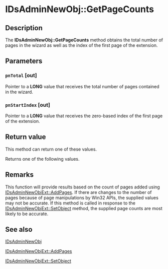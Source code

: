 # IDsAdminNewObj::GetPageCounts

## Description

The **IDsAdminNewObj::GetPageCounts** method obtains the total number of pages in the wizard as well as the index of the first page of the extension.

## Parameters

### `pnTotal` [out]

Pointer to a **LONG** value that receives the total number of pages contained in the wizard.

### `pnStartIndex` [out]

Pointer to a **LONG** value that receives the zero-based index of the first page of the extension.

## Return value

This method can return one of these values.

Returns one of the following values.

## Remarks

This function will provide results based on the count of pages added using
[IDsAdminNewObjExt::AddPages](https://learn.microsoft.com/windows/desktop/api/dsadmin/nf-dsadmin-idsadminnewobjext-addpages). If there are changes to the number of pages because of page manipulations by Win32 APIs, the supplied values may not be accurate. If this method is called in response to the [IDsAdminNewObjExt::SetObject](https://learn.microsoft.com/windows/desktop/api/dsadmin/nf-dsadmin-idsadminnewobjext-setobject) method, the supplied page counts are most likely to be accurate.

## See also

[IDsAdminNewObj](https://learn.microsoft.com/windows/desktop/api/dsadmin/nn-dsadmin-idsadminnewobj)

[IDsAdminNewObjExt::AddPages](https://learn.microsoft.com/windows/desktop/api/dsadmin/nf-dsadmin-idsadminnewobjext-addpages)

[IDsAdminNewObjExt::SetObject](https://learn.microsoft.com/windows/desktop/api/dsadmin/nf-dsadmin-idsadminnewobjext-setobject)